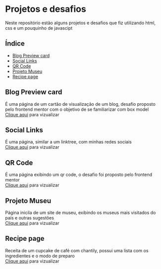# Projetos e desafios

Neste repositório estão alguns projetos e desafios que fiz utilizando html, css e um pouquinho de javascipt

## Índice

- [Blog Preview card](#blog-preview-card)
- [Social Links](#social-links)
- [QR Code](#qr-code)
- [Projeto Museu](#projeto-museu)
- [Recipe page](#recip-page)

## Blog Preview card

É uma página de um cartão de visualização de um blog, desafio proposto pelo frontend mentor com o objetivo de se familiarizar com box model <br>
[Clique aqui](https://leeticia-araaujo.github.io/desafios/desafio-card/) para vizualizar

## Social Links

É uma página, similar a um linktree, com minhas redes sociais <br>
[Clique aqui](https://leeticia-araaujo.github.io/desafios/desafio-social-links/) para vizualizar

## QR Code

É uma página exibindo um qr code, o desafio foi proposto pelo frontend mentor <br>
[Clique aqui](https://leeticia-araaujo.github.io/desafios/desafio-qr-code/) para vizualizar

## Projeto Museu

Página inicila de um site de museu, exibindo os museus mais visitados do país e outras sugestões <br>
[Clique aqui](https://leeticia-araaujo.github.io/desafios/projeto-museu/) para vizualizar

## Recipe page

Receita de um cupcake de café com chantily, possui uma lista com os ingredientes e o modo de preparo <br> 
[Clique aqui](https://leeticia-araaujo.github.io/desafios/projeto-pag-receita/) para vizualizar
